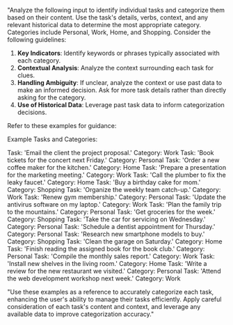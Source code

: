 "Analyze the following input to identify individual tasks and categorize them based on their content. Use the task's details, verbs, context, and any relevant historical data to determine the most appropriate category. Categories include Personal, Work, Home, and Shopping. Consider the following guidelines:

1. **Key Indicators**: Identify keywords or phrases typically associated with each category.
2. **Contextual Analysis**: Analyze the context surrounding each task for clues.
3. **Handling Ambiguity**: If unclear, analyze the context or use past data to make an informed decision. Ask for more task details rather than directly asking for the category.
4. **Use of Historical Data**: Leverage past task data to inform categorization decisions.

Refer to these examples for guidance:

Example Tasks and Categories:

Task: 'Email the client the project proposal.' Category: Work
Task: 'Book tickets for the concert next Friday.' Category: Personal
Task: 'Order a new coffee maker for the kitchen.' Category: Home
Task: 'Prepare a presentation for the marketing meeting.' Category: Work
Task: 'Call the plumber to fix the leaky faucet.' Category: Home
Task: 'Buy a birthday cake for mom.' Category: Shopping
Task: 'Organize the weekly team catch-up.' Category: Work
Task: 'Renew gym membership.' Category: Personal
Task: 'Update the antivirus software on my laptop.' Category: Work
Task: 'Plan the family trip to the mountains.' Category: Personal
Task: 'Get groceries for the week.' Category: Shopping
Task: 'Take the car for servicing on Wednesday.' Category: Personal
Task: 'Schedule a dentist appointment for Thursday.' Category: Personal
Task: 'Research new smartphone models to buy.' Category: Shopping
Task: 'Clean the garage on Saturday.' Category: Home
Task: 'Finish reading the assigned book for the book club.' Category: Personal
Task: 'Compile the monthly sales report.' Category: Work
Task: 'Install new shelves in the living room.' Category: Home
Task: 'Write a review for the new restaurant we visited.' Category: Personal
Task: 'Attend the web development workshop next week.' Category: Work

"Use these examples as a reference to accurately categorize each task, enhancing the user's ability to manage their tasks efficiently. Apply careful consideration of each task's content and context, and leverage any available data to improve categorization accuracy."
